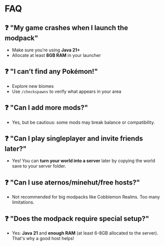 # FAQ

## ❓ "My game crashes when I launch the modpack"

* Make sure you’re using **Java 21+**
* Allocate at least **8GB RAM** in your launcher

## ❓ "I can’t find any Pokémon!"

* Explore new biomes
* Use `/checkspawns` to verify what appears in your area

## ❓ "Can I add more mods?"

* Yes, but be cautious: some mods may break balance or compatibility.

## ❓ "Can I play singleplayer and invite friends later?"

* Yes! You can **turn your world into a server** later by copying the world save to your server folder.

## ❓ "Can I use aternos/minehut/free hosts?"

* Not recommended for big modpacks like Cobblemon Realms. Too many limitations.

## ❓ "Does the modpack require special setup?"

* Yes: **Java 21** and **enough RAM** (at least 6-8GB allocated to the server). That's why a good host helps!

